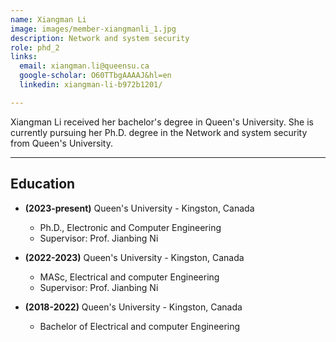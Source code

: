 ```yaml
---
name: Xiangman Li
image: images/member-xiangmanli_1.jpg
description: Network and system security 
role: phd_2
links:
  email: xiangman.li@queensu.ca
  google-scholar: O60TTbgAAAAJ&hl=en
  linkedin: xiangman-li-b972b1201/

---
```

Xiangman Li received her bachelor's degree in Queen's University. She is currently pursuing her Ph.D. degree in the Network and system security  from Queen's University. 

---
## Education
- **(2023-present)** Queen's University - Kingston, Canada
   - Ph.D., Electronic and Computer Engineering
   - Supervisor: Prof. Jianbing Ni

- **(2022-2023)** Queen's University - Kingston, Canada
   - MASc, Electrical and computer Engineering
   - Supervisor: Prof. Jianbing Ni

- **(2018-2022)** Queen's University - Kingston, Canada
   - Bachelor of Electrical and computer Engineering


